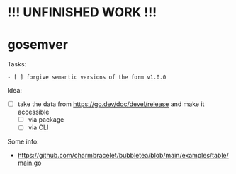 
# !!! UNFINISHED WORK !!!

# gosemver

Tasks:

    - [ ] forgive semantic versions of the form v1.0.0

Idea:

  - [ ] take the data from https://go.dev/doc/devel/release and make it accessible
    - [ ] via package
    - [ ] via CLI

Some info:

  - https://github.com/charmbracelet/bubbletea/blob/main/examples/table/main.go

